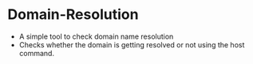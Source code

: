 # Domain-Resolution

- A simple tool to check domain name resolution
- Checks whether the domain is getting resolved or not using the host command.
